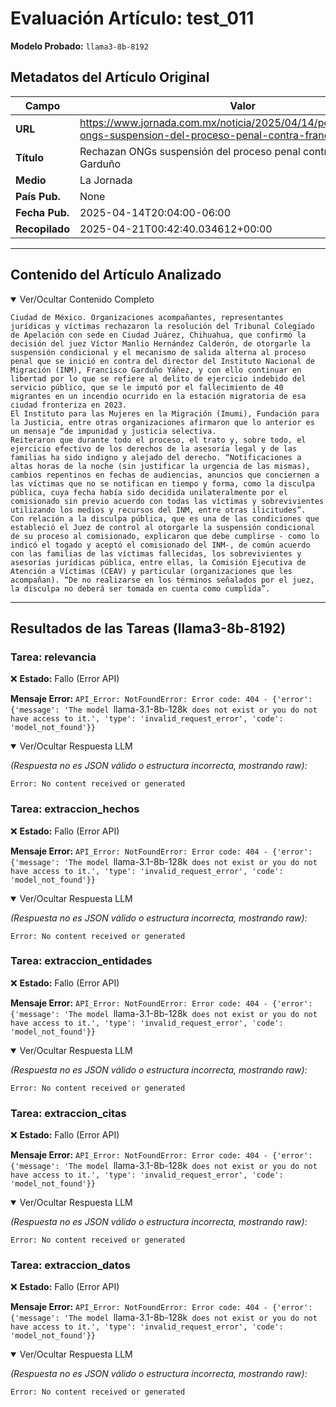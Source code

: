 # Evaluación Artículo: test_011
**Modelo Probado:** `llama3-8b-8192`

## Metadatos del Artículo Original

| Campo          | Valor                                      |
|----------------|--------------------------------------------|
| **URL**        | https://www.jornada.com.mx/noticia/2025/04/14/politica/rechazan-ongs-suspension-del-proceso-penal-contra-francisco-garduno           |
| **Título**     | Rechazan ONGs suspensión del proceso penal contra Francisco Garduño       |
| **Medio**      | La Jornada         |
| **País Pub.**  | None |
| **Fecha Pub.** | 2025-04-14T20:04:00-06:00 |
| **Recopilado** | 2025-04-21T00:42:40.034612+00:00 |

---

## Contenido del Artículo Analizado

<details open>
<summary>Ver/Ocultar Contenido Completo</summary>

```text
Ciudad de México. Organizaciones acompañantes, representantes jurídicas y víctimas rechazaron la resolución del Tribunal Colegiado de Apelación con sede en Ciudad Juárez, Chihuahua, que confirmó la decisión del juez Víctor Manlio Hernández Calderón, de otorgarle la suspensión condicional y el mecanismo de salida alterna al proceso penal que se inició en contra del director del Instituto Nacional de Migración (INM), Francisco Garduño Yáñez, y con ello continuar en libertad por lo que se refiere al delito de ejercicio indebido del servicio público, que se le imputó por el fallecimiento de 40 migrantes en un incendio ocurrido en la estación migratoria de esa ciudad fronteriza en 2023.
El Instituto para las Mujeres en la Migración (Imumi), Fundación para la Justicia, entre otras organizaciones afirmaron que lo anterior es un mensaje “de impunidad y justicia selectiva.
Reiteraron que durante todo el proceso, el trato y, sobre todo, el ejercicio efectivo de los derechos de la asesoría legal y de las familias ha sido indigno y alejado del derecho. “Notificaciones a altas horas de la noche (sin justificar la urgencia de las mismas), cambios repentinos en fechas de audiencias, anuncios que conciernen a las víctimas que no se notifican en tiempo y forma, como la disculpa pública, cuya fecha había sido decidida unilateralmente por el comisionado sin previo acuerdo con todas las víctimas y sobrevivientes utilizando los medios y recursos del INM, entre otras ilicitudes”.
Con relación a la disculpa pública, que es una de las condiciones que estableció el Juez de control al otorgarle la suspensión condicional de su proceso al comisionado, explicaron que debe cumplirse - como lo indicó el togado y aceptó el comisionado del INM-, de común acuerdo con las familias de las víctimas fallecidas, los sobrevivientes y asesorías jurídicas pública, entre ellas, la Comisión Ejecutiva de Atención a Víctimas (CEAV) y particular (organizaciones que les acompañan). “De no realizarse en los términos señalados por el juez, la disculpa no deberá ser tomada en cuenta como cumplida”.
```
</details>

---

## Resultados de las Tareas (llama3-8b-8192)

### Tarea: relevancia

❌ **Estado:** Fallo (Error API)

   **Mensaje Error:** `API_Error: NotFoundError: Error code: 404 - {'error': {'message': 'The model `llama-3.1-8b-128k` does not exist or you do not have access to it.', 'type': 'invalid_request_error', 'code': 'model_not_found'}}`


<details open>
<summary>Ver/Ocultar Respuesta LLM</summary>

_(Respuesta no es JSON válido o estructura incorrecta, mostrando raw):_
```
Error: No content received or generated
```
</details>


### Tarea: extraccion_hechos

❌ **Estado:** Fallo (Error API)

   **Mensaje Error:** `API_Error: NotFoundError: Error code: 404 - {'error': {'message': 'The model `llama-3.1-8b-128k` does not exist or you do not have access to it.', 'type': 'invalid_request_error', 'code': 'model_not_found'}}`


<details open>
<summary>Ver/Ocultar Respuesta LLM</summary>

_(Respuesta no es JSON válido o estructura incorrecta, mostrando raw):_
```
Error: No content received or generated
```
</details>


### Tarea: extraccion_entidades

❌ **Estado:** Fallo (Error API)

   **Mensaje Error:** `API_Error: NotFoundError: Error code: 404 - {'error': {'message': 'The model `llama-3.1-8b-128k` does not exist or you do not have access to it.', 'type': 'invalid_request_error', 'code': 'model_not_found'}}`


<details open>
<summary>Ver/Ocultar Respuesta LLM</summary>

_(Respuesta no es JSON válido o estructura incorrecta, mostrando raw):_
```
Error: No content received or generated
```
</details>


### Tarea: extraccion_citas

❌ **Estado:** Fallo (Error API)

   **Mensaje Error:** `API_Error: NotFoundError: Error code: 404 - {'error': {'message': 'The model `llama-3.1-8b-128k` does not exist or you do not have access to it.', 'type': 'invalid_request_error', 'code': 'model_not_found'}}`


<details open>
<summary>Ver/Ocultar Respuesta LLM</summary>

_(Respuesta no es JSON válido o estructura incorrecta, mostrando raw):_
```
Error: No content received or generated
```
</details>


### Tarea: extraccion_datos

❌ **Estado:** Fallo (Error API)

   **Mensaje Error:** `API_Error: NotFoundError: Error code: 404 - {'error': {'message': 'The model `llama-3.1-8b-128k` does not exist or you do not have access to it.', 'type': 'invalid_request_error', 'code': 'model_not_found'}}`


<details open>
<summary>Ver/Ocultar Respuesta LLM</summary>

_(Respuesta no es JSON válido o estructura incorrecta, mostrando raw):_
```
Error: No content received or generated
```
</details>
